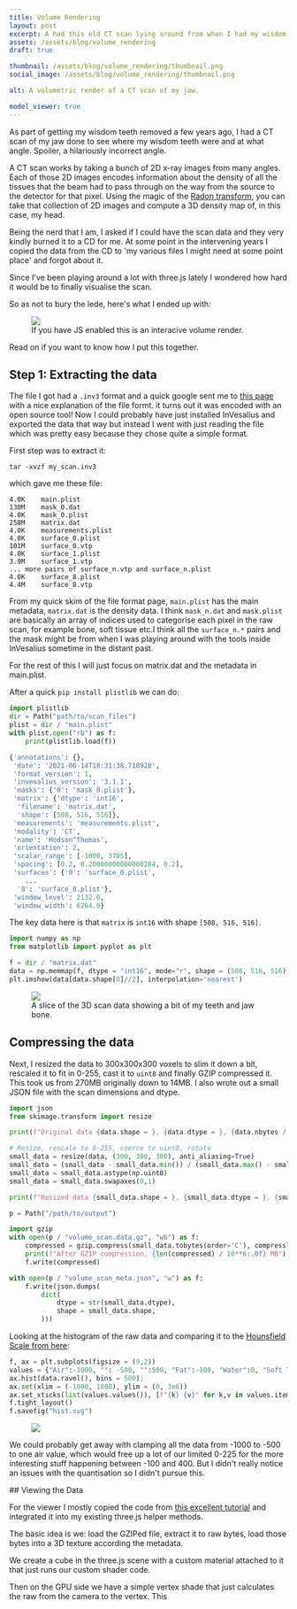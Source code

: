 ```yaml
---
title: Volume Rendering
layout: post
excerpt: A had this old CT scan lying around from when I had my wisdom teeth removed so I thought I'd try rendering it.
assets: /assets/blog/volume_rendering
draft: true

thumbnail: /assets/blog/volume_rendering/thumbnail.png
social_image: /assets/blog/volume_rendering/thumbnail.png

alt: A volumetric render of a CT scan of my jaw.

model_viewer: true
---
```


As part of getting my wisdom teeth removed a few years ago, I had a CT scan of my jaw done to see where my wisdom teeth were and at what angle. Spoiler, a hilariously incorrect angle.

A CT scan works by taking a bunch of 2D x-ray images from many angles. Each of those 2D images encodes information about the density of all the tissues that the beam had to pass through on the way from the source to the detector for that pixel. Using the magic of the [Radon transform][radon], you can take that collection of 2D images and compute a 3D density map of, in this case, my head. 

Being the nerd that I am, I asked if I could have the scan data and they very kindly burned it to a CD for me. At some point in the intervening years I copied the data from the CD to 'my various files I might need at some point place' and forgot about it.

Since I've been playing around a lot with three.js lately I wondered how hard it would be to finally visualise the scan.

[radon]: https://en.wikipedia.org/wiki/Radon_transform

So as not to bury the lede, here's what I ended up with:

<figure>
<img class="no-wc invertable" src="{{page.assets}}/billboard.png">
<volume-viewer model="{{page.assets}}/volume_scan.data.gz" model-metadata="{{page.assets}}/volume_scan_meta.json" camera = '{"type":"perspective","fov":30,"near":0.01,"far":40,"position":[-1.422,1.03,1.964],"rotation":[-0.4831,-0.5702,-0.2759],"zoom":1,"target":[0,0,0]}'>
</volume-viewer>
<figcaption class="no-wc">If you have JS enabled this is an interacive volume render.</figcaption>
</figure>

Read on if you want to know how I put this together.

## Step 1: Extracting the data

The file I got had a `.inv3` format and a quick google sent me to [this page][inv3_file_format] with a nice explanation of the file formt. it turns out it was encoded with an open source tool! Now I could probably have just installed InVesalius and exported the data that way but instead I went with just reading the file which was pretty easy because they chose quite a simple format. 

First step was to extract it:
```
tar -xvzf my_scan.inv3
```
which gave me these file:
```
4.0K	main.plist
130M	mask_0.dat
4.0K	mask_0.plist
258M	matrix.dat
4.0K	measurements.plist
4.0K	surface_0.plist
101M	surface_0.vtp
4.0K	surface_1.plist
3.9M	surface_1.vtp
... more pairs of surface_n.vtp and surface_n.plist
4.0K	surface_8.plist
4.4M	surface_8.vtp
```

From my quick skim of the file format page, `main.plist` has the main metadata, `matrix.dat` is the density data. I think `mask_n.dat` and `mask.plist` are basically an array of indices used to categorise each pixel in the raw scan, for example bone, soft tissue etc.I think all the `surface_n.*` pairs and the mask might be from when I was playing around with the tools inside InVesalius sometime in the distant past.

For the rest of this I will just focus on matrix.dat and the metadata in main.plist.

[inv3_file_format]: https://github.com/invesalius/invesalius3/wiki/InVesalius-3-Project-file-format

After a quick `pip install plistlib` we can do:

```python
import plistlib
dir = Path("path/to/scan_files")
plist = dir / "main.plist"
with plist.open("rb") as f:
    print(plistlib.load(f))

{'annotations': {},
 'date': '2021-06-14T18:31:38.718928', 
 'format_version': 1,
 'invesalius_version': '3.1.1',
 'masks': {'0': 'mask_0.plist'},
 'matrix': {'dtype': 'int16',
  'filename': 'matrix.dat',
  'shape': [508, 516, 516]},
 'measurements': 'measurements.plist',
 'modality': 'CT',
 'name': 'Hodson^Thomas',
 'orientation': 2,
 'scalar_range': [-1000, 3705],
 'spacing': [0.2, 0.20000000000000284, 0.2],
 'surfaces': {'0': 'surface_0.plist',
    ...
  '8': 'surface_8.plist'},
 'window_level': 2132.0,
 'window_width': 6264.0}
```

The key data here is that `matrix` is `int16` with shape `[508, 516, 516]`. 

```python
import numpy as np
from matplotlib import pyplot as plt

f = dir / "matrix.dat"
data = np.memmap(f, dtype = "int16", mode="r", shape = (508, 516, 516))
plt.imshow(data[data.shape[0]//2], interpolation='nearest')
```
<figure>
<img class="invertable" src="{{page.assets}}/slice.png">
<figcaption>A slice of the 3D scan data showing a bit of my teeth and jaw bone.</figcaption>
</figure>

## Compressing the data

Next, I resized the data to 300x300x300 voxels to slim it down a bit, rescaled it to fit in 0-255, cast it to `uint8` and finally GZIP compressed it. This took us from 270MB originally down to 14MB. I also wrote out a small JSON file with the scan dimensions and dtype.

```python
import json
from skimage.transform import resize

print(f"Original data {data.shape = }, {data.dtype = }, {data.nbytes / 10**6:.0f} MB")

# Resize, rescale to 0-255, coerce to uint8, rotate
small_data = resize(data, (300, 300, 300), anti_aliasing=True)
small_data = (small_data - small_data.min()) / (small_data.max() - small_data.min()) * 255
small_data = small_data.astype(np.uint8)
small_data = small_data.swapaxes(0,1)

print(f"Resized data {small_data.shape = }, {small_data.dtype = }, {small_data.nbytes / 10**6:.0f} MB")

p = Path("/path/to/output")

import gzip
with open(p / "volume_scan.data.gz", "wb") as f:
    compressed = gzip.compress(small_data.tobytes(order='C'), compresslevel=9)
    print(f"After GZIP compression, {len(compressed) / 10**6:.0f} MB")
    f.write(compressed)

with open(p / "volume_scan_meta.json", "w") as f:
    f.write(json.dumps(
        dict(
            dtype = str(small_data.dtype),
            shape = small_data.shape,
        )))
```

Looking at the histogram of the raw data and comparing it to the [Hounsfield Scale from here](https://kevalnagda.github.io/ct-windowing):

```python
f, ax = plt.subplots(figsize = (9,2))
values = {"Air":-1000, "": -500, "":500, "Fat":-100, "Water":0, "Soft Tissue":50, "Bone":400, "Metal":1000}
ax.hist(data.ravel(), bins = 500);
ax.set(xlim = (-1000, 1000), ylim = (0, 3e6))
ax.set_xticks(list(values.values()), [f"{k} {v}" for k,v in values.items()], rotation=45, ha='right')
f.tight_layout()
f.savefig("hist.svg")
```

<figure>
<img class="invertable" src="{{page.assets}}/hist.svg">
</figure>

We could probably get away with clamping all the data from -1000 to -500 to one air value, which would free up a lot of our limited 0-225 for the more interesting stuff happening between -100 and 400. But I didn't really notice an issues with the quantisation so I didn't pursue this. 

## Viewing the Data

For the viewer I mostly copied the code from [this excellent tutorial](https://observablehq.com/@mroehlig/3d-volume-rendering-with-webgl-three-js) and integrated it into my existing three.js helper methods.

The basic idea is we: load the GZIPed file, extract it to raw bytes, load those bytes into a 3D texture according the metadata. 

We create a cube in the three.js scene with a custom material attached to it that just runs our custom shader code.

Then on the GPU side we have a simple vertex shade that just calculates the raw from the camera to the vertex. This 




